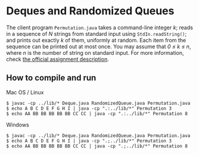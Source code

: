 # Deques and Randomized Queues

The client program `Permutation.java` takes a command-line integer _k_; reads in a
sequence of _N_ strings from standard input using `StdIn.readString()`; and
prints out exactly _k_ of them, uniformly at random. Each item from the sequence
can be printed out at most once. You may assume that _0 ≤ k ≤ n_, where _n_ is
the number of string on standard input. For more information, check [the
official assignment description][1].

## How to compile and run

Mac OS / Linux

    $ javac -cp ../lib/* Deque.java RandomizedQueue.java Permutation.java
    $ echo A B C D E F G H I | java -cp ".:../lib/*" Permutation 3
    $ echo AA BB BB BB BB BB CC CC | java -cp ".:../lib/*" Permutation 8

Windows

    $ javac -cp ../lib/* Deque.java RandomizedQueue.java Permutation.java
    $ echo A B C D E F G H I | java -cp ".;../lib/*" Permutation 3
    $ echo AA BB BB BB BB BB CC CC | java -cp ".;../lib/*" Permutation 8

[1]: http://coursera.cs.princeton.edu/algs4/assignments/queues.html
